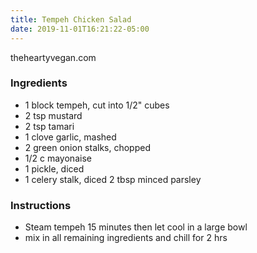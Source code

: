 ```yaml
---
title: Tempeh Chicken Salad
date: 2019-11-01T16:21:22-05:00
---
```



theheartyvegan.com

### Ingredients

- 1 block tempeh, cut into 1/2" cubes
- 2 tsp mustard
- 2 tsp tamari
- 1 clove garlic, mashed
- 2 green onion stalks, chopped
- 1/2 c mayonaise
- 1 pickle, diced
- 1 celery stalk, diced
2 tbsp minced parsley


### Instructions

- Steam tempeh 15 minutes then let cool in a large bowl
- mix in all remaining ingredients and chill for 2 hrs

